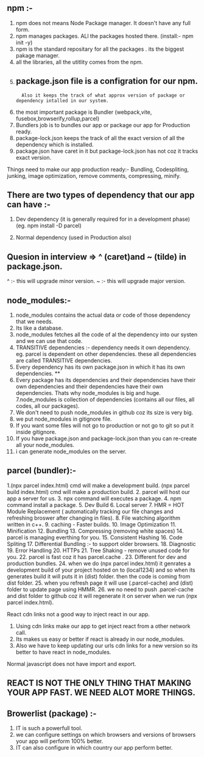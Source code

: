 ## npm :-
 1. npm does not means Node Package manager. It doesn't have any full form.
 2. npm manages packages. ALl the packages hosted there. (install:- npm init -y)
 3. npm is the standard repositary for all the packages . its the biggest pakage manager.
 4. all the libraries, all the utitlity comes from the npm.
 5. ## package.json file is a configration for our npm. 
          Also it keeps the track of what approx version of package or dependency intalled in our system.
 6. the most important package is Bundler (webpack,vite, fusebox,browserify,rollup,parcel) 
 7. Bundlers job is to bundles our app or package our app for Production ready.
 8. package-lock.json keeps the track of all the exact version of all the dependency which is installed. 
 9. package.json have caret in it but package-lock.json has not coz it tracks exact version.
       


Things need to make our app production ready:- Bundling, Codespliting, junking, image optimization,  remove comments, compressing, minify.

## There are two types of dependency that our app can have :-

1. Dev dependency     (it is generally required for in a development phase) (eg. npm install -D parcel)

2. Normal dependency   (used in Production also)

## Quesion in interview => ^ (caret)and ~ (tilde) in package.json.

^  :- this will upgrade minor version.
~  :- this will upgrade major version.

## node_modules:-
1. node_modules contains the actual data or code of those dependency that we needs. 
2. Its like a database.
3. node_modules fetches all the code of al the dependency into our systen and we can use that code.
4. TRANSITIVE dependencies :- dependency needs it own dependency.
    eg. parcel is dependent on other dependencies. these all dependencies are called TRANSITIVE dependencies.
5. Every dependency has its own package.json in which it has its own dependencies. ** 
6. Every package has its dependencies and their dependencies have their own dependencies and 
   their dependencies have their own dependencies. Thats why node_modules is big and huge.
7.node_modules is collection of dependencies (contains all our files, all codes, all our packages).  
8. We don't need to push node_modules in github coz its size is very big.
9. we put node_modules in gitignore file.
10. If you want some files will not go to production or not go to git so put it inside gitignore.
11. If you have package.json and package-lock.json than you can re-create all your node_modules.
12. i can generate node_modules on the server.


## parcel (bundler):-
1.(npx parcel index.html) cmd will make a development build.
  (npx parcel build index.html) cmd will make a production build.
2. parcel will host our app a server for us.
3. npx command will executes a package.
4. npm command install a package.
5. Dev Build
6. Local server
7. HMR = HOT Module Replacement ( automatically tracking our file changes and refreshing broswer after changing in files). 
8. File watching algorithm written in c++.
9. caching - Faster builds.
10. Image Optimization
11. Minification
12. Bundling
13. Compressing (removing white spaces)
14. parcel is managing everthing for you.
15. Consistent Hashing
16. Code Spliting
17. Differential Bundling :- to support older browsers.
18. Diagnostic
19. Error Handling
20. HTTPs
21. Tree Shaking - remove unused code for you.
22. parcel is fast coz it has parcel.cache .
23. Different for dev and production bundles.
24. when we do (npx parcel index.html) it genrates a development build of your project
hosted on to (local1234) and so when its generates build it will puts it in (dist) folder. then the code is coming from dist folder.
25. when you refresh page it will use (.parcel-cache) and (dist) folder to update page using HMMR.
26. we no need to push .parcel-cache and dist folder to github coz it will regenerate it on server when we run (npx parcel index.html).




React cdn links not a good way to inject react in our app.
1. Using cdn links make our app to get inject react from a other network call.
2. Its makes us easy or better if react is already in our node_modules.
3. Also we have to keep updating our urls cdn links for a new version so its better to have react in node_modules.


Normal javascript does not have import and export.

## REACT IS NOT THE ONLY THING THAT MAKING YOUR APP FAST. WE NEED ALOT MORE THINGS. ##


## Browerlist (package) :-
1. IT is such a powerfull tool.
2. we can configure settings on which browsers and versions of browsers your app will perform 100% better.
3. IT can also configure in which country our app perform better.
